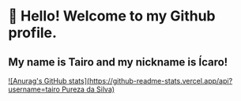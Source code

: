# 👋 Hello! Welcome to my Github profile.
## My name is Tairo and my nickname is Ícaro!
[![Anurag's GitHub stats](https://github-readme-stats.vercel.app/api?username=tairo Pureza da Silva)](https://github.com/icaro/github-readme-stats)
